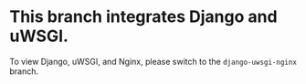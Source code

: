 # This branch integrates Django and uWSGI.

To view Django, uWSGI, and Nginx, please switch to the `django-uwsgi-nginx` branch.
